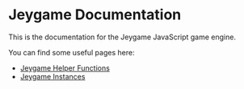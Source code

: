 # Jeygame Documentation
This is the documentation for the Jeygame JavaScript game engine.

You can find some useful pages here:
- [Jeygame Helper Functions](/functions)
- [Jeygame Instances](/instances)
